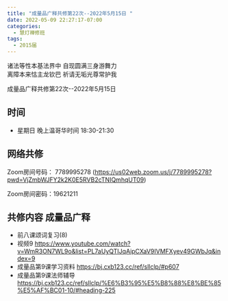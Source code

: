 ```yaml
---
title: "成量品广释共修第22次--2022年5月15日 "
date: 2022-05-09 22:27:17-07:00
categories:
  - 慧灯禅修班
tags:
  - 2015届
---
```

诸法等性本基法界中  自现圆满三身游舞力  
离障本来怙主龙钦巴  祈请无垢光尊常护我  

成量品广释共修第22次--2022年5月15日  

## 时间

- 星期日 晚上温哥华时间 18:30-21:30    

## 网络共修  

Zoom房间号码： 7789995278 (<https://us02web.zoom.us/j/7789995278?pwd=VjZmbWJFY2k2K0E5RVB2cTNIQmhqUT09>)

Zoom房间密码：19621211       

## 共修内容  成量品广释


- 前八课颂词复习(8)
- 视频9 <https://www.youtube.com/watch?v=WmR3ON7WL9o&list=PL7aUyQTIJqAipCXaV9IVMFXyev49GWbJq&index=9>
- 成量品第9课学习资料 <https://bj.cxb123.cc/ref/sllclp/#p607>
- 成量品第9课法师辅导 <https://bj.cxb123.cc/ref/sllclp/%E6%B3%95%E5%B8%88%E8%BE%85%E5%AF%BC01-10/#heading-225>
